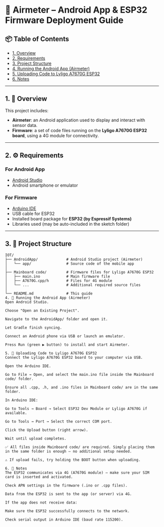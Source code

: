 # 📡 Airmeter – Android App & ESP32 Firmware Deployment Guide

## 📦 Table of Contents
- [1. Overview](#1-overview)
- [2. Requirements](#2-requirements)
- [3. Project Structure](#3-project-structure)
- [4. Running the Android App (Airmeter)](#4-running-the-android-app-airmeter)
- [5. Uploading Code to Lyligo A7670G ESP32](#5-uploading-code-to-lyligo-a7670g-esp32)
- [6. Notes](#6-notes)

---

## 1. 📌 Overview

This project includes:

- **Airmeter**: an Android application used to display and interact with sensor data.
- **Firmware**: a set of code files running on the **Lyligo A7670G ESP32 board**, using a 4G module for connectivity.

---

## 2. ⚙️ Requirements

### For Android App
- [Android Studio](https://developer.android.com/studio)
- Android smartphone or emulator

### For Firmware
- [Arduino IDE](https://www.arduino.cc/en/software)
- USB cable for ESP32
- Installed board package for **ESP32 (by Espressif Systems)**
- Libraries used (may be auto-included in the sketch folder)

---

## 3. 📁 Project Structure

```plaintext
IOT/
├── AndroidApp/             # Android Studio project (Airmeter)
│   └── app/                # Source code of the mobile app
│
├── Mainboard code/         # Firmware files for Lyligo A7670G ESP32
│   ├── main.ino            # Main firmware file
│   ├── A7670G.cpp/h        # Files for 4G module
│   └── ...                 # Additional required source files
│
└── README.md               # This guide
4. 📲 Running the Android App (Airmeter)
Open Android Studio.

Choose "Open an Existing Project".

Navigate to the AndroidApp/ folder and open it.

Let Gradle finish syncing.

Connect an Android phone via USB or launch an emulator.

Press Run (green ▶️ button) to install and start Airmeter.

5. 🚀 Uploading Code to Lyligo A7670G ESP32
Connect the Lyligo A7670G ESP32 board to your computer via USB.

Open the Arduino IDE.

Go to File → Open, and select the main.ino file inside the Mainboard code/ folder.

Ensure all .cpp, .h, and .ino files in Mainboard code/ are in the same folder.

In Arduino IDE:

Go to Tools → Board → Select ESP32 Dev Module or Lyligo A7670G if available.

Go to Tools → Port → Select the correct COM port.

Click the Upload button (right arrow).

Wait until upload completes.

✅ All files inside Mainboard code/ are required. Simply placing them in the same folder is enough — no additional setup needed.

⚠️ If upload fails, try holding the BOOT button when uploading.

6. 📝 Notes
The ESP32 communicates via 4G (A7670G module) — make sure your SIM card is inserted and activated.

Check APN settings in the firmware (.ino or .cpp files).

Data from the ESP32 is sent to the app (or server) via 4G.

If the app does not receive data:

Make sure the ESP32 successfully connects to the network.

Check serial output in Arduino IDE (baud rate 115200).
